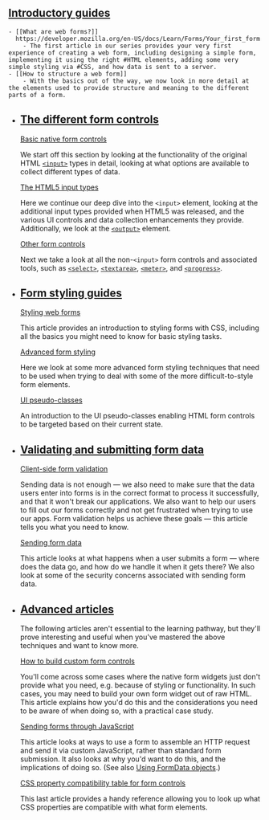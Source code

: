 ## [Introductory guides](https://developer.mozilla.org/en-US/docs/Learn/Forms#introductory_guides)
	- [[What are web forms?]]
	  https://developer.mozilla.org/en-US/docs/Learn/Forms/Your_first_form
		- The first article in our series provides your very first experience of creating a web form, including designing a simple form, implementing it using the right #HTML elements, adding some very simple styling via #CSS, and how data is sent to a server.
	- [[How to structure a web form]]
		- With the basics out of the way, we now look in more detail at the elements used to provide structure and meaning to the different parts of a form.
- ## [The different form controls](https://developer.mozilla.org/en-US/docs/Learn/Forms#the_different_form_controls)
  
  [Basic native form controls](https://developer.mozilla.org/en-US/docs/Learn/Forms/Basic_native_form_controls)
  
  We start off this section by looking at the functionality of the original HTML [`<input>`](https://developer.mozilla.org/en-US/docs/Web/HTML/Element/input) types in detail, looking at what options are available to collect different types of data.
  
  [The HTML5 input types](https://developer.mozilla.org/en-US/docs/Learn/Forms/HTML5_input_types)
  
  Here we continue our deep dive into the `<input>` element, looking at the additional input types provided when HTML5 was released, and the various UI controls and data collection enhancements they provide. Additionally, we look at the [`<output>`](https://developer.mozilla.org/en-US/docs/Web/HTML/Element/output) element.
  
  [Other form controls](https://developer.mozilla.org/en-US/docs/Learn/Forms/Other_form_controls)
  
  Next we take a look at all the non-`<input>` form controls and associated tools, such as [`<select>`](https://developer.mozilla.org/en-US/docs/Web/HTML/Element/select), [`<textarea>`](https://developer.mozilla.org/en-US/docs/Web/HTML/Element/textarea), [`<meter>`](https://developer.mozilla.org/en-US/docs/Web/HTML/Element/meter), and [`<progress>`](https://developer.mozilla.org/en-US/docs/Web/HTML/Element/progress).
- ## [Form styling guides](https://developer.mozilla.org/en-US/docs/Learn/Forms#form_styling_guides)
  
  [Styling web forms](https://developer.mozilla.org/en-US/docs/Learn/Forms/Styling_web_forms)
  
  This article provides an introduction to styling forms with CSS, including all the basics you might need to know for basic styling tasks.
  
  [Advanced form styling](https://developer.mozilla.org/en-US/docs/Learn/Forms/Advanced_form_styling)
  
  Here we look at some more advanced form styling techniques that need to be used when trying to deal with some of the more difficult-to-style form elements.
  
  [UI pseudo-classes](https://developer.mozilla.org/en-US/docs/Learn/Forms/UI_pseudo-classes)
  
  An introduction to the UI pseudo-classes enabling HTML form controls to be targeted based on their current state.
- ## [Validating and submitting form data](https://developer.mozilla.org/en-US/docs/Learn/Forms#validating_and_submitting_form_data)
  
  [Client-side form validation](https://developer.mozilla.org/en-US/docs/Learn/Forms/Form_validation)
  
  Sending data is not enough — we also need to make sure that the data users enter into forms is in the correct format to process it successfully, and that it won't break our applications. We also want to help our users to fill out our forms correctly and not get frustrated when trying to use our apps. Form validation helps us achieve these goals — this article tells you what you need to know.
  
  [Sending form data](https://developer.mozilla.org/en-US/docs/Learn/Forms/Sending_and_retrieving_form_data)
  
  This article looks at what happens when a user submits a form — where does the data go, and how do we handle it when it gets there? We also look at some of the security concerns associated with sending form data.
- ## [Advanced articles](https://developer.mozilla.org/en-US/docs/Learn/Forms#advanced_articles)
  
  The following articles aren't essential to the learning pathway, but they'll prove interesting and useful when you've mastered the above techniques and want to know more.
  
  [How to build custom form controls](https://developer.mozilla.org/en-US/docs/Learn/Forms/How_to_build_custom_form_controls)
  
  You'll come across some cases where the native form widgets just don't provide what you need, e.g. because of styling or functionality. In such cases, you may need to build your own form widget out of raw HTML. This article explains how you'd do this and the considerations you need to be aware of when doing so, with a practical case study.
  
  [Sending forms through JavaScript](https://developer.mozilla.org/en-US/docs/Learn/Forms/Sending_forms_through_JavaScript)
  
  This article looks at ways to use a form to assemble an HTTP request and send it via custom JavaScript, rather than standard form submission. It also looks at why you'd want to do this, and the implications of doing so. (See also [Using FormData objects](https://developer.mozilla.org/en-US/docs/Web/API/XMLHttpRequest_API/Using_FormData_Objects).)
  
  [CSS property compatibility table for form controls](https://developer.mozilla.org/en-US/docs/Learn/Forms/Property_compatibility_table_for_form_controls)
  
  This last article provides a handy reference allowing you to look up what CSS properties are compatible with what form elements.